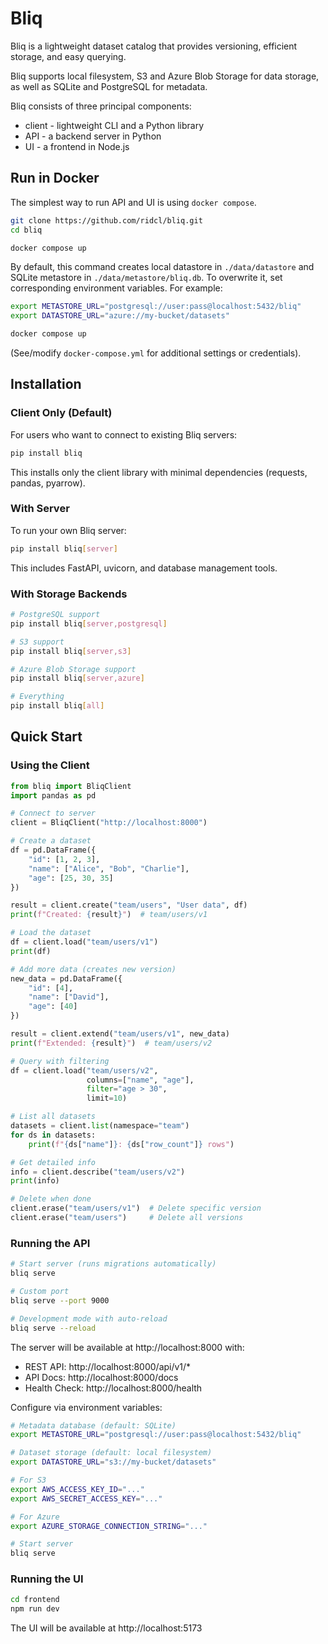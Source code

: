 # Bliq

Bliq is a lightweight dataset catalog that provides versioning, efficient storage, and easy querying.

Bliq supports local filesystem, S3 and Azure Blob Storage for data storage, as well as SQLite and PostgreSQL for metadata.

Bliq consists of three principal components:

* client - lightweight CLI and a Python library
* API - a backend server in Python
* UI - a frontend in Node.js

## Run in Docker

The simplest way to run API and UI is using `docker compose`.

```bash
git clone https://github.com/ridcl/bliq.git
cd bliq

docker compose up
```

By default, this command creates local datastore in `./data/datastore` and SQLite metastore in `./data/metastore/bliq.db`. To overwrite it, set corresponding environment
variables. For example:

```bash
export METASTORE_URL="postgresql://user:pass@localhost:5432/bliq"
export DATASTORE_URL="azure://my-bucket/datasets"

docker compose up
```

(See/modify `docker-compose.yml` for additional settings or credentials).

## Installation

### Client Only (Default)

For users who want to connect to existing Bliq servers:

```bash
pip install bliq
```

This installs only the client library with minimal dependencies (requests, pandas, pyarrow).

### With Server

To run your own Bliq server:

```bash
pip install bliq[server]
```

This includes FastAPI, uvicorn, and database management tools.

### With Storage Backends

```bash
# PostgreSQL support
pip install bliq[server,postgresql]

# S3 support
pip install bliq[server,s3]

# Azure Blob Storage support
pip install bliq[server,azure]

# Everything
pip install bliq[all]
```

## Quick Start

### Using the Client

```python
from bliq import BliqClient
import pandas as pd

# Connect to server
client = BliqClient("http://localhost:8000")

# Create a dataset
df = pd.DataFrame({
    "id": [1, 2, 3],
    "name": ["Alice", "Bob", "Charlie"],
    "age": [25, 30, 35]
})

result = client.create("team/users", "User data", df)
print(f"Created: {result}")  # team/users/v1

# Load the dataset
df = client.load("team/users/v1")
print(df)

# Add more data (creates new version)
new_data = pd.DataFrame({
    "id": [4],
    "name": ["David"],
    "age": [40]
})

result = client.extend("team/users/v1", new_data)
print(f"Extended: {result}")  # team/users/v2

# Query with filtering
df = client.load("team/users/v2",
                 columns=["name", "age"],
                 filter="age > 30",
                 limit=10)

# List all datasets
datasets = client.list(namespace="team")
for ds in datasets:
    print(f"{ds["name"]}: {ds["row_count"]} rows")

# Get detailed info
info = client.describe("team/users/v2")
print(info)

# Delete when done
client.erase("team/users/v1")  # Delete specific version
client.erase("team/users")     # Delete all versions
```

### Running the API

```bash
# Start server (runs migrations automatically)
bliq serve

# Custom port
bliq serve --port 9000

# Development mode with auto-reload
bliq serve --reload
```

The server will be available at http://localhost:8000 with:
- REST API: http://localhost:8000/api/v1/*
- API Docs: http://localhost:8000/docs
- Health Check: http://localhost:8000/health


Configure via environment variables:

```bash
# Metadata database (default: SQLite)
export METASTORE_URL="postgresql://user:pass@localhost:5432/bliq"

# Dataset storage (default: local filesystem)
export DATASTORE_URL="s3://my-bucket/datasets"

# For S3
export AWS_ACCESS_KEY_ID="..."
export AWS_SECRET_ACCESS_KEY="..."

# For Azure
export AZURE_STORAGE_CONNECTION_STRING="..."

# Start server
bliq serve
```

### Running the UI

```bash
cd frontend
npm run dev
```

The UI will be available at http://localhost:5173
